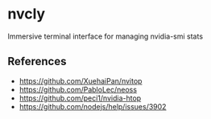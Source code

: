 # nvcly

Immersive terminal interface for managing  nvidia-smi stats

## References

- <https://github.com/XuehaiPan/nvitop>
- <https://github.com/PabloLec/neoss>
- <https://github.com/peci1/nvidia-htop>
- <https://github.com/nodejs/help/issues/3902>
